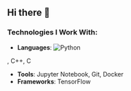 ## Hi there 👋

### Technologies I Work With:
- **Languages**: ![Python](https://img.shields.io/badge/Python-3776AB?style=for-the-badge&logo=python&logoColor=white)



, C++, C
- **Tools**: Jupyter Notebook, Git, Docker
- **Frameworks**: TensorFlow
<!--
**vasco-s-pereira/vasco-s-pereira** is a ✨ _special_ ✨ repository because its `README.md` (this file) appears on your GitHub profile.

Here are some ideas to get you started:

- 🔭 I’m currently working on ...
- 🌱 I’m currently learning ...
- 👯 I’m looking to collaborate on ...
- 🤔 I’m looking for help with ...
- 💬 Ask me about ...
- 📫 How to reach me: ...
- 😄 Pronouns: ...
- ⚡ Fun fact: ...
-->
